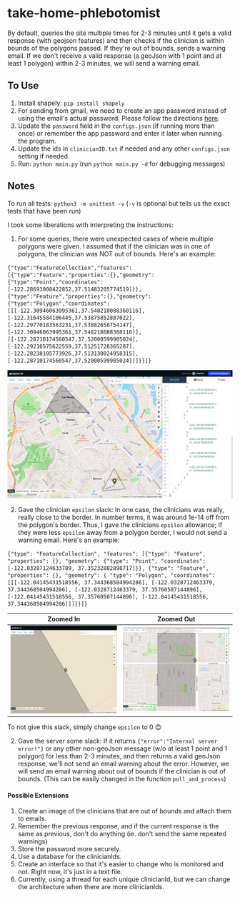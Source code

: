 # take-home-phlebotomist

By default, queries the site multiple times for 2-3 minutes until it gets a valid response (with geojson features) and then checks if the clinician is within bounds of the polygons passed. If they're out of bounds, sends a warning email. 
If we don't receive a valid response (a geoJson with 1 point and at least 1 polygon) within 2-3 minutes, we will send a warning email.  

## To Use 
1. Install shapely: `pip install shapely`
2. For sending from gmail, we need to create an app password instead of using the email's actual password. Please follow the directions [here](https://support.google.com/accounts/answer/185833?hl=en).  
3. Update the `password` field in the `configs.json` (if running more than once) or remember the app password and enter it later when running the program. 
4. Update the ids in `clinicianID.txt` if needed and any other `configs.json` setting if needed. 
5. Run: `python main.py` (run `python main.py -d` for debugging messages)

## Notes
To run all tests: `python3 -m unittest -v` (`-v` is optional but tells us the exact tests that have been run)

I took some liberations with interpreting the instructions:
1. For some queries, there were unexpected cases of where multiple polygons were given. I assumed that if the clinician was in one of polygons, the clinician was NOT out of bounds. Here's an example:
  ```
  {"type":"FeatureCollection","features":[{"type":"Feature","properties":{},"geometry":{"type":"Point","coordinates":[-122.28693008422852,37.51483205774519]}},{"type":"Feature","properties":{},"geometry":{"type":"Polygon","coordinates":[[[-122.30946063995361,37.548218088360116],[-122.31645584106445,37.53875852887022],[-122.29770183563231,37.53882658754147],[-122.30946063995361,37.548218088360116]],[[-122.28710174560547,37.52000599905024],[-122.29216575622559,37.51251728365287],[-122.28238105773926,37.513130024958315],[-122.28710174560547,37.52000599905024]]]}}]}
  ```
 ![img/unexpected.png](img/unexpected.png)
 
2. Gave the clinician `epsilon` slack: In one case, the clinicians was really, really close to the border. In number terms, it was around 1e-14 off from the polygon's border. Thus, I gave the clinicians `epsilon` allowance; if they were less `epsilon` away from a polygon border, I would not send a warning email. Here's an example:
```
{"type": "FeatureCollection", "features": [{"type": "Feature", "properties": {}, "geometry": {"type": "Point", "coordinates": [-122.03287124633789, 37.35232882898717]}}, {"type": "Feature", "properties": {}, "geometry": { "type": "Polygon", "coordinates": [[[-122.04145431518556, 37.344368504994286], [-122.0328712463379, 37.344368504994286], [-122.0328712463379, 37.35760507144896], [-122.04145431518556, 37.35760507144896], [-122.04145431518556, 37.344368504994286]]]}}]}
```

Zoomed In            |  Zoomed Out
:-------------------------:|:-------------------------:
![](img/zoomedIn.png)  |  ![](img/zoomedOut.png)

To not give this slack, simply change `epsilon` to 0 :blush:


2. Gave the server some slack: If it returns `{"error":"Internal server error!"}` or any other non-geoJson message (w/o at least 1 point and 1 polygon) for less than 2-3 minutes, and then returns a valid geoJson response, we'll not send an email warning about the error. However, we will send an email warning about out of bounds if the clinician is out of bounds. 
(This can be easily changed in the function `poll_and_process`)

#### Possible Extensions 
1. Create an image of the clinicians that are out of bounds and attach them to emails. 
2. Remember the previous response, and if the current response is the same as previous, don't do anything (ie. don't send the same repeated warnings)
4. Store the password more securely. 
5. Use a database for the clinicianIds.
6. Create an interface so that it's easier to change who is monitored and not. Right now, it's just in a text file. 
3. Currently, using a thread for each unique clinicianId, but we can change the architecture when there are more clinicianIds. 

